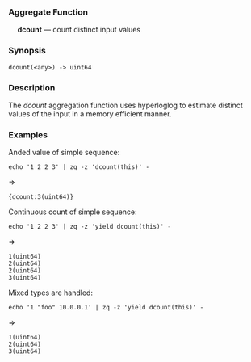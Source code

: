 ### Aggregate Function

&emsp; **dcount** &mdash; count distinct input values

### Synopsis
```
dcount(<any>) -> uint64
```
### Description

The _dcount_ aggregation function uses hyperloglog to estimate distinct values
of the input in a memory efficient manner.

### Examples

Anded value of simple sequence:
```mdtest-command
echo '1 2 2 3' | zq -z 'dcount(this)' -
```
=>
```mdtest-output
{dcount:3(uint64)}
```

Continuous count of simple sequence:
```mdtest-command
echo '1 2 2 3' | zq -z 'yield dcount(this)' -
```
=>
```mdtest-output
1(uint64)
2(uint64)
2(uint64)
3(uint64)
```
Mixed types are handled:
```mdtest-command
echo '1 "foo" 10.0.0.1' | zq -z 'yield dcount(this)' -
```
=>
```mdtest-output
1(uint64)
2(uint64)
3(uint64)
```

